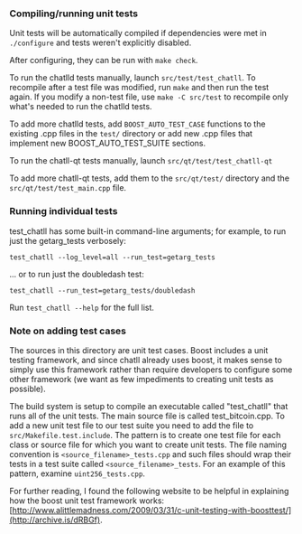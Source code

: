 ### Compiling/running unit tests

Unit tests will be automatically compiled if dependencies were met in `./configure`
and tests weren't explicitly disabled.

After configuring, they can be run with `make check`.

To run the chatlld tests manually, launch `src/test/test_chatll`. To recompile
after a test file was modified, run `make` and then run the test again. If you
modify a non-test file, use `make -C src/test` to recompile only what's needed
to run the chatlld tests.

To add more chatlld tests, add `BOOST_AUTO_TEST_CASE` functions to the existing
.cpp files in the `test/` directory or add new .cpp files that
implement new BOOST_AUTO_TEST_SUITE sections.

To run the chatll-qt tests manually, launch `src/qt/test/test_chatll-qt`

To add more chatll-qt tests, add them to the `src/qt/test/` directory and
the `src/qt/test/test_main.cpp` file.

### Running individual tests

test_chatll has some built-in command-line arguments; for
example, to run just the getarg_tests verbosely:

    test_chatll --log_level=all --run_test=getarg_tests

... or to run just the doubledash test:

    test_chatll --run_test=getarg_tests/doubledash

Run `test_chatll --help` for the full list.

### Note on adding test cases

The sources in this directory are unit test cases.  Boost includes a
unit testing framework, and since chatll already uses boost, it makes
sense to simply use this framework rather than require developers to
configure some other framework (we want as few impediments to creating
unit tests as possible).

The build system is setup to compile an executable called "test_chatll"
that runs all of the unit tests.  The main source file is called
test_bitcoin.cpp. To add a new unit test file to our test suite you need
to add the file to `src/Makefile.test.include`. The pattern is to create
one test file for each class or source file for which you want to create
unit tests.  The file naming convention is `<source_filename>_tests.cpp`
and such files should wrap their tests in a test suite
called `<source_filename>_tests`. For an example of this pattern,
examine `uint256_tests.cpp`.

For further reading, I found the following website to be helpful in
explaining how the boost unit test framework works:
[http://www.alittlemadness.com/2009/03/31/c-unit-testing-with-boosttest/](http://archive.is/dRBGf).
